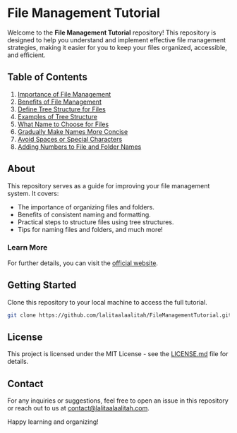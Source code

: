 # File Management Tutorial

Welcome to the **File Management Tutorial** repository! This repository is designed to help you understand and implement effective file management strategies, making it easier for you to keep your files organized, accessible, and efficient.

## Table of Contents

1. [Importance of File Management](./docs/01_importance_of_file_management.md)
2. [Benefits of File Management](./docs/02_benefits_of_file_management.md)
3. [Define Tree Structure for Files](./docs/03_define_tree_structure.md)
4. [Examples of Tree Structure](./docs/04_examples_of_tree_structure.md)
5. [What Name to Choose for Files](./docs/05_what_name_to_choose.md)
6. [Gradually Make Names More Concise](./docs/06_gradually_more_cocise_names_for_subdirs.md)
7. [Avoid Spaces or Special Characters](./docs/07_no_spaces_or_special_chars.md)
8. [Adding Numbers to File and Folder Names](./docs/08_add_numbers.md)

## About

This repository serves as a guide for improving your file management system. It covers:
- The importance of organizing files and folders.
- Benefits of consistent naming and formatting.
- Practical steps to structure files using tree structures.
- Tips for naming files and folders, and much more!

### Learn More
For further details, you can visit the [official website](https://www.lalitaalaalitah.com).

## Getting Started

Clone this repository to your local machine to access the full tutorial.

```bash
git clone https://github.com/lalitaalaalitah/FileManagementTutorial.git
```

## License

This project is licensed under the MIT License - see the [LICENSE.md](LICENSE.md) file for details.

## Contact

For any inquiries or suggestions, feel free to open an issue in this repository or reach out to us at [contact@lalitaalaalitah.com](mailto:contact@lalitaalaalitah.com).

Happy learning and organizing!
